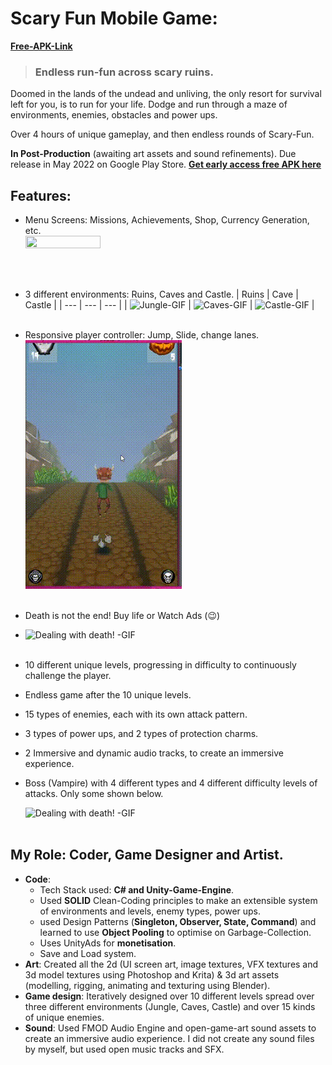# Scary Fun Mobile Game:
[**Free-APK-Link**](https://drive.google.com/drive/folders/19dcm7fQiZ7HoYakNArlFlP06ZTadzKMG?usp=sharing)
>### Endless run-fun across scary ruins.

Doomed in the lands of the undead and unliving, the only resort for survival left for you, is to run for your life. Dodge and run through a maze of environments, enemies, obstacles and power ups.

Over 4 hours of unique gameplay, and then endless rounds of Scary-Fun.

**In Post-Production** (awaiting art assets and sound refinements). Due release in May 2022 on Google Play Store. [**Get early access free APK here**](https://drive.google.com/drive/folders/19dcm7fQiZ7HoYakNArlFlP06ZTadzKMG?usp=sharing)

## Features:

* Menu Screens: Missions, Achievements, Shop, Currency Generation, etc.</br>
  <img src="https://github.com/piyush-mishra-datastore/scary-fun-ds/blob/main/GIFs/Menu%20Screens.gif?raw=true" width="50%" height="50%">

</br></br>

* 3 different environments: Ruins, Caves and Castle.
  | Ruins | Cave | Castle |
  | --- | --- | --- |
  | ![Jungle-GIF](https://github.com/piyush-mishra-datastore/scary-fun-ds/blob/main/GIFs/Jungle-1.gif?raw=true) | ![Caves-GIF](https://github.com/piyush-mishra-datastore/scary-fun-ds/blob/main/GIFs/Cave-1.gif?raw=true) | ![Castle-GIF](https://github.com/piyush-mishra-datastore/scary-fun-ds/blob/main/GIFs/Castle-1.gif?raw=true) |
</br></br>

* Responsive player controller: Jump, Slide, change lanes.
  ![Responsive player controls-GIF](https://github.com/piyush-mishra-datastore/scary-fun-ds/blob/main/GIFs/Controls.gif?raw=true)
  </br></br>

* Death is not the end! Buy life or Watch Ads (😉)
* 
  ![Dealing with death! -GIF](https://github.com/piyush-mishra-datastore/scary-fun-ds/blob/main/GIFs/Death.gif?raw=true)
  </br></br>
  
* 10 different unique levels, progressing in difficulty to continuously challenge the player.
* Endless game after the 10 unique levels.
* 15 types of enemies, each with its own attack pattern.
* 3 types of power ups, and 2 types of protection charms.
* 2 Immersive and dynamic audio tracks, to create an immersive experience.
* Boss (Vampire) with 4 different types and 4 different difficulty levels of attacks. Only some shown below.

  ![Dealing with death! -GIF](https://github.com/piyush-mishra-datastore/scary-fun-ds/blob/main/GIFs/bOSS-1.gif?raw=true)
  </br></br>

## My Role: Coder, Game Designer and Artist.
- **Code**: 
  - Tech Stack used: **C# and Unity-Game-Engine**.
  - Used **SOLID** Clean-Coding principles to make an extensible system of environments and levels, enemy types, power ups. 
  - used Design Patterns (**Singleton, Observer, State, Command**) and learned to use **Object Pooling** to optimise on Garbage-Collection.
  - Uses UnityAds for **monetisation**.
  - Save and Load system.
- **Art**: Created all the 2d (UI screen art, image textures, VFX textures and 3d model textures using Photoshop and Krita) & 3d art assets (modelling, rigging, animating and texturing using Blender).
- **Game design**: Iteratively designed over 10 different levels spread over three different environments (Jungle, Caves, Castle) and over 15 kinds of unique enemies.
- **Sound**: Used FMOD Audio Engine and open-game-art sound assets to create an immersive audio experience. I did not create any sound files by myself, but used open music tracks and SFX.

